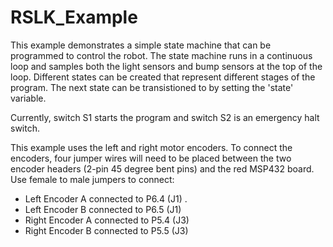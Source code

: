 # RSLK_Example

This example demonstrates a simple state machine that can be programmed to control the robot.  The state machine runs in a continuous loop and samples both the light sensors and bump sensors at the top of the loop.  Different states can be created that represent different stages of the program.  The next state can be transistioned to by setting the 'state' variable.

Currently, switch S1 starts the program and switch S2 is an emergency halt switch.

This example uses the left and right motor encoders.  To connect the encoders, four jumper wires will need to be placed between the two encoder headers (2-pin 45 degree bent pins) and the red MSP432 board.
Use female to male jumpers to connect:

  * Left Encoder A connected to P6.4 (J1)                     .
  * Left Encoder B connected to P6.5 (J1)
  * Right Encoder A connected to P5.4 (J3)
  * Right Encoder B connected to P5.5 (J3)

